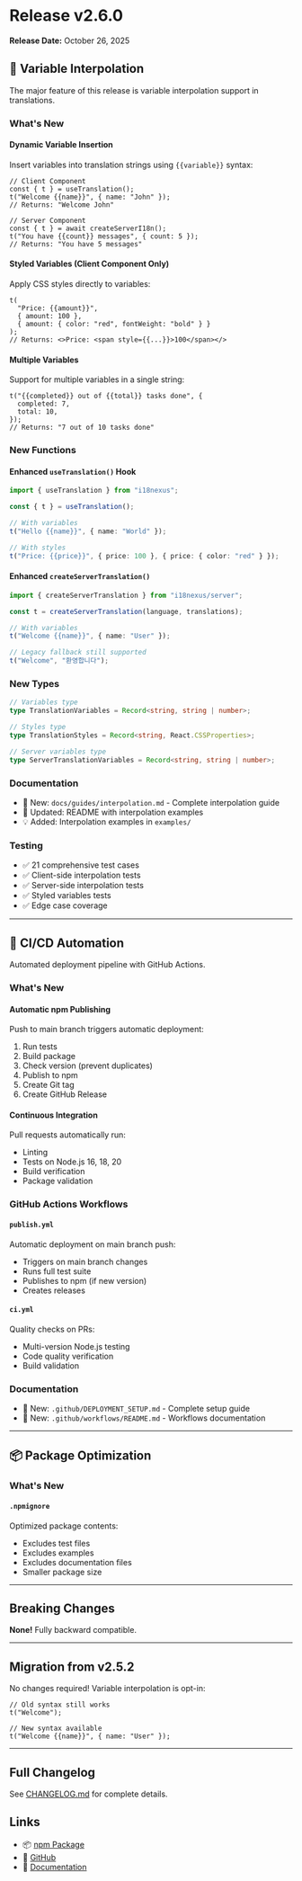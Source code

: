 # Release v2.6.0

**Release Date:** October 26, 2025

## 🎨 Variable Interpolation

The major feature of this release is variable interpolation support in translations.

### What's New

#### Dynamic Variable Insertion

Insert variables into translation strings using `{{variable}}` syntax:

```tsx
// Client Component
const { t } = useTranslation();
t("Welcome {{name}}", { name: "John" });
// Returns: "Welcome John"

// Server Component
const { t } = await createServerI18n();
t("You have {{count}} messages", { count: 5 });
// Returns: "You have 5 messages"
```

#### Styled Variables (Client Component Only)

Apply CSS styles directly to variables:

```tsx
t(
  "Price: {{amount}}",
  { amount: 100 },
  { amount: { color: "red", fontWeight: "bold" } }
);
// Returns: <>Price: <span style={{...}}>100</span></>
```

#### Multiple Variables

Support for multiple variables in a single string:

```tsx
t("{{completed}} out of {{total}} tasks done", {
  completed: 7,
  total: 10,
});
// Returns: "7 out of 10 tasks done"
```

### New Functions

#### Enhanced `useTranslation()` Hook

```typescript
import { useTranslation } from "i18nexus";

const { t } = useTranslation();

// With variables
t("Hello {{name}}", { name: "World" });

// With styles
t("Price: {{price}}", { price: 100 }, { price: { color: "red" } });
```

#### Enhanced `createServerTranslation()`

```typescript
import { createServerTranslation } from "i18nexus/server";

const t = createServerTranslation(language, translations);

// With variables
t("Welcome {{name}}", { name: "User" });

// Legacy fallback still supported
t("Welcome", "환영합니다");
```

### New Types

```typescript
// Variables type
type TranslationVariables = Record<string, string | number>;

// Styles type
type TranslationStyles = Record<string, React.CSSProperties>;

// Server variables type
type ServerTranslationVariables = Record<string, string | number>;
```

### Documentation

- 📖 New: `docs/guides/interpolation.md` - Complete interpolation guide
- 📝 Updated: README with interpolation examples
- 💡 Added: Interpolation examples in `examples/`

### Testing

- ✅ 21 comprehensive test cases
- ✅ Client-side interpolation tests
- ✅ Server-side interpolation tests
- ✅ Styled variables tests
- ✅ Edge case coverage

---

## 🚀 CI/CD Automation

Automated deployment pipeline with GitHub Actions.

### What's New

#### Automatic npm Publishing

Push to main branch triggers automatic deployment:

1. Run tests
2. Build package
3. Check version (prevent duplicates)
4. Publish to npm
5. Create Git tag
6. Create GitHub Release

#### Continuous Integration

Pull requests automatically run:

- Linting
- Tests on Node.js 16, 18, 20
- Build verification
- Package validation

### GitHub Actions Workflows

#### `publish.yml`

Automatic deployment on main branch push:

- Triggers on main branch changes
- Runs full test suite
- Publishes to npm (if new version)
- Creates releases

#### `ci.yml`

Quality checks on PRs:

- Multi-version Node.js testing
- Code quality verification
- Build validation

### Documentation

- 📖 New: `.github/DEPLOYMENT_SETUP.md` - Complete setup guide
- 📝 New: `.github/workflows/README.md` - Workflows documentation

---

## 📦 Package Optimization

### What's New

#### `.npmignore`

Optimized package contents:

- Excludes test files
- Excludes examples
- Excludes documentation files
- Smaller package size

---

## Breaking Changes

**None!** Fully backward compatible.

---

## Migration from v2.5.2

No changes required! Variable interpolation is opt-in:

```tsx
// Old syntax still works
t("Welcome");

// New syntax available
t("Welcome {{name}}", { name: "User" });
```

---

## Full Changelog

See [CHANGELOG.md](../../CHANGELOG.md) for complete details.

## Links

- 📦 [npm Package](https://www.npmjs.com/package/i18nexus)
- 🐙 [GitHub](https://github.com/manNomi/i18nexus)
- 📖 [Documentation](../../README.md)
